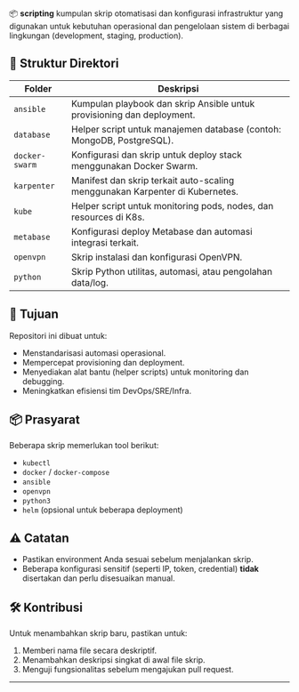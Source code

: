 📦 **scripting** kumpulan skrip otomatisasi dan konfigurasi infrastruktur yang digunakan untuk kebutuhan operasional dan pengelolaan sistem di berbagai lingkungan (development, staging, production).

## 📁 Struktur Direktori

| Folder        | Deskripsi                                                                 |
|---------------|---------------------------------------------------------------------------|
| `ansible`     | Kumpulan playbook dan skrip Ansible untuk provisioning dan deployment.    |
| `database`    | Helper script untuk manajemen database (contoh: MongoDB, PostgreSQL).         |
| `docker-swarm`| Konfigurasi dan skrip untuk deploy stack menggunakan Docker Swarm.        |
| `karpenter`   | Manifest dan skrip terkait auto-scaling menggunakan Karpenter di Kubernetes.|
| `kube`        | Helper script untuk monitoring pods, nodes, dan resources di K8s.  |
| `metabase`    | Konfigurasi deploy Metabase dan automasi integrasi terkait.               |
| `openvpn`     | Skrip instalasi dan konfigurasi OpenVPN.                                  |
| `python`      | Skrip Python utilitas, automasi, atau pengolahan data/log.                |

## 🚀 Tujuan

Repositori ini dibuat untuk:
- Menstandarisasi automasi operasional.
- Mempercepat provisioning dan deployment.
- Menyediakan alat bantu (helper scripts) untuk monitoring dan debugging.
- Meningkatkan efisiensi tim DevOps/SRE/Infra.

## 📦 Prasyarat

Beberapa skrip memerlukan tool berikut:
- `kubectl`
- `docker` / `docker-compose`
- `ansible`
- `openvpn`
- `python3`
- `helm` (opsional untuk beberapa deployment)

## ⚠️ Catatan

- Pastikan environment Anda sesuai sebelum menjalankan skrip.
- Beberapa konfigurasi sensitif (seperti IP, token, credential) **tidak** disertakan dan perlu disesuaikan manual.

## 🛠 Kontribusi

Untuk menambahkan skrip baru, pastikan untuk:
1. Memberi nama file secara deskriptif.
2. Menambahkan deskripsi singkat di awal file skrip.
3. Menguji fungsionalitas sebelum mengajukan pull request.

---